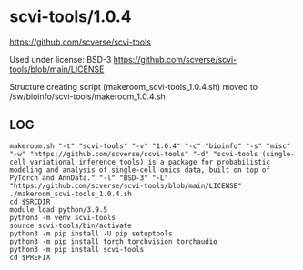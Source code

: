 scvi-tools/1.0.4
========================

<https://github.com/scverse/scvi-tools>

Used under license:
BSD-3
<https://github.com/scverse/scvi-tools/blob/main/LICENSE>

Structure creating script (makeroom_scvi-tools_1.0.4.sh) moved to /sw/bioinfo/scvi-tools/makeroom_1.0.4.sh

LOG
---

    makeroom.sh "-t" "scvi-tools" "-v" "1.0.4" "-c" "bioinfo" "-s" "misc" "-w" "https://github.com/scverse/scvi-tools" "-d" "scvi-tools (single-cell variational inference tools) is a package for probabilistic modeling and analysis of single-cell omics data, built on top of PyTorch and AnnData." "-l" "BSD-3" "-L" "https://github.com/scverse/scvi-tools/blob/main/LICENSE"
    ./makeroom_scvi-tools_1.0.4.sh
    cd $SRCDIR
    module load python/3.9.5
    python3 -m venv scvi-tools
    source scvi-tools/bin/activate
    python3 -m pip install -U pip setuptools
    python3 -m pip install torch torchvision torchaudio
    python3 -m pip install scvi-tools
    cd $PREFIX
    



